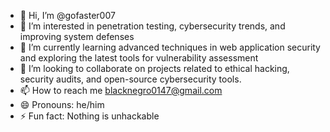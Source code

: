 - 👋 Hi, I’m @gofaster007
- 👀 I’m interested in penetration testing, cybersecurity trends, and improving system defenses
- 🌱 I’m currently learning advanced techniques in web application security and exploring the latest tools for vulnerability assessment
- 💞️ I’m looking to collaborate on projects related to ethical hacking, security audits, and open-source cybersecurity tools. 
- 📫 How to reach me blacknegro0147@gmail.com
- 😄 Pronouns: he/him
- ⚡ Fun fact: Nothing is unhackable 

<!---
gofaster007/gofaster007 is a ✨ special ✨ repository because its `README.md` (this file) appears on your GitHub profile.
You can click the Preview link to take a look at your changes.
--->
